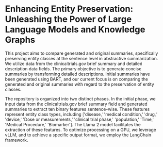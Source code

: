 # Enhancing Entity Preservation: Unleashing the Power of Large Language Models and Knowledge Graphs
This project aims to compare generated and original summaries, specifically preserving entity classes at the sentence level in abstractive summarization.
We utilize data from the clinicaltrials.gov brief summary and detailed description data fields. The primary objective is to generate concise summaries by transforming detailed descriptions. Initial summaries have been generated using BART, and our current focus is on comparing the generated and original summaries with regard to the preservation of entity classes.


The repository is organized into two distinct phases. In the initial phase, we input data from the clinicaltrials.gov brief summary field and generated summaries to extract ten binary features sentence-wise. These features represent entity class types, including ['disease,' 'medical condition,' 'drug,' 'device,' 'Dose or measurements,' 'clinical trial phase,' 'population,' 'Time,' 'Medical Procedure,' 'Biomarker']. The Llama 2 model facilitates the extraction of these features. To optimize processing on a GPU, we leverage vLLM, and to achieve a specific output format, we employ the LangChain framework. 

 
